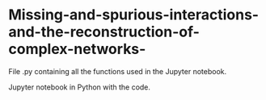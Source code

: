 # Missing-and-spurious-interactions-and-the-reconstruction-of-complex-networks-

File .py containing all the functions used in the Jupyter notebook.

Jupyter notebook in Python with the code.
